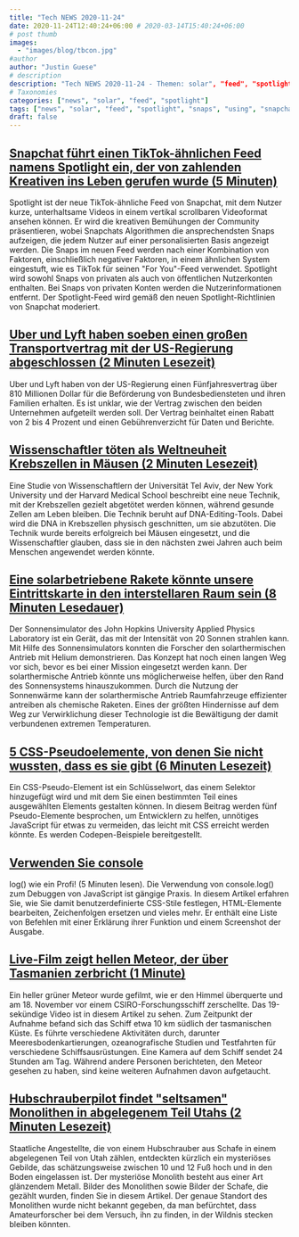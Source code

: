 ```yaml
---
title: "Tech NEWS 2020-11-24"
date: 2020-11-24T12:40:24+06:00 # 2020-03-14T15:40:24+06:00
# post thumb
images:
  - "images/blog/tbcon.jpg"
#author
author: "Justin Guese"
# description
description: "Tech NEWS 2020-11-24 - Themen: solar", "feed", "spotlight"
# Taxonomies
categories: ["news", "solar", "feed", "spotlight"]
tags: ["news", "solar", "feed", "spotlight", "snaps", "using", "snapchat's"]
draft: false
---
```


## [Snapchat führt einen TikTok-ähnlichen Feed namens Spotlight ein, der von zahlenden Kreativen ins Leben gerufen wurde (5 Minuten)](https://techcrunch.com/2020/11/23/snapchat-launches-a-tiktok-like-feed-called-spotlight-kick-started-by-paying-creators//1/01000175f9f00a4b-dc61cd06-585e-4cde-8011-5c725e745cf9-000000/3MgUvmlpz0tEocKy4rz0Je83iD26yORknjg1ZQkh6hQ=168)

 Spotlight ist der neue TikTok-ähnliche Feed von Snapchat, mit dem Nutzer kurze, unterhaltsame Videos in einem vertikal scrollbaren Videoformat ansehen können. Er wird die kreativen Bemühungen der Community präsentieren, wobei Snapchats Algorithmen die ansprechendsten Snaps aufzeigen, die jedem Nutzer auf einer personalisierten Basis angezeigt werden. Die Snaps im neuen Feed werden nach einer Kombination von Faktoren, einschließlich negativer Faktoren, in einem ähnlichen System eingestuft, wie es TikTok für seinen "For You"-Feed verwendet. Spotlight wird sowohl Snaps von privaten als auch von öffentlichen Nutzerkonten enthalten. Bei Snaps von privaten Konten werden die Nutzerinformationen entfernt. Der Spotlight-Feed wird gemäß den neuen Spotlight-Richtlinien von Snapchat moderiert.

## [Uber und Lyft haben soeben einen großen Transportvertrag mit der US-Regierung abgeschlossen (2 Minuten Lesezeit)](https://www.theverge.com/2020/11/23/21611553/uber-lyft-gsa-government-contract-amount/1/01000175f9f00a4b-dc61cd06-585e-4cde-8011-5c725e745cf9-000000/ds1tywahymluGdGCkPEZXQ7EiwpHmkmbO2u0W7BA3_Q=168)

 Uber und Lyft haben von der US-Regierung einen Fünfjahresvertrag über 810 Millionen Dollar für die Beförderung von Bundesbediensteten und ihren Familien erhalten. Es ist unklar, wie der Vertrag zwischen den beiden Unternehmen aufgeteilt werden soll. Der Vertrag beinhaltet einen Rabatt von 2 bis 4 Prozent und einen Gebührenverzicht für Daten und Berichte.

## [Wissenschaftler töten als Weltneuheit Krebszellen in Mäusen (2 Minuten Lesezeit)](https://www.independent.co.uk/news/science/cancer-cells-mice-kills-gene-editing-scientists-b1760367.html/1/01000175f9f00a4b-dc61cd06-585e-4cde-8011-5c725e745cf9-000000/zp9gXmJR46tYl_sIviXUEAwjewUqjrCPwS1zYu0t9Fk=168)

 Eine Studie von Wissenschaftlern der Universität Tel Aviv, der New York University und der Harvard Medical School beschreibt eine neue Technik, mit der Krebszellen gezielt abgetötet werden können, während gesunde Zellen am Leben bleiben. Die Technik beruht auf DNA-Editing-Tools. Dabei wird die DNA in Krebszellen physisch geschnitten, um sie abzutöten. Die Technik wurde bereits erfolgreich bei Mäusen eingesetzt, und die Wissenschaftler glauben, dass sie in den nächsten zwei Jahren auch beim Menschen angewendet werden könnte.

## [Eine solarbetriebene Rakete könnte unsere Eintrittskarte in den interstellaren Raum sein (8 Minuten Lesedauer)](https://arstechnica.com/science/2020/11/a-solar-powered-rocket-might-be-our-ticket-to-interstellar-space//1/01000175f9f00a4b-dc61cd06-585e-4cde-8011-5c725e745cf9-000000/MBl2OZMPpyhh1xUkYokzCGfuviSbU6ydrP3e9R0k43E=168)

 Der Sonnensimulator des John Hopkins University Applied Physics Laboratory ist ein Gerät, das mit der Intensität von 20 Sonnen strahlen kann. Mit Hilfe des Sonnensimulators konnten die Forscher den solarthermischen Antrieb mit Helium demonstrieren. Das Konzept hat noch einen langen Weg vor sich, bevor es bei einer Mission eingesetzt werden kann. Der solarthermische Antrieb könnte uns möglicherweise helfen, über den Rand des Sonnensystems hinauszukommen. Durch die Nutzung der Sonnenwärme kann der solarthermische Antrieb Raumfahrzeuge effizienter antreiben als chemische Raketen. Eines der größten Hindernisse auf dem Weg zur Verwirklichung dieser Technologie ist die Bewältigung der damit verbundenen extremen Temperaturen.

## [5 CSS-Pseudoelemente, von denen Sie nicht wussten, dass es sie gibt (6 Minuten Lesezeit)](https://blog.logrocket.com/5-css-pseudo-elements-you-never-knew-existed//1/01000175f9f00a4b-dc61cd06-585e-4cde-8011-5c725e745cf9-000000/_Av6kiBxRy4f-mS4vrdz91GsPjsJeg7WXwZtfJ0IBmE=168)

 Ein CSS-Pseudo-Element ist ein Schlüsselwort, das einem Selektor hinzugefügt wird und mit dem Sie einen bestimmten Teil eines ausgewählten Elements gestalten können. In diesem Beitrag werden fünf Pseudo-Elemente besprochen, um Entwicklern zu helfen, unnötiges JavaScript für etwas zu vermeiden, das leicht mit CSS erreicht werden könnte. Es werden Codepen-Beispiele bereitgestellt.

## [Verwenden Sie console](https://denic.hashnode.dev/use-consolelog-like-a-pro/1/01000175f9f00a4b-dc61cd06-585e-4cde-8011-5c725e745cf9-000000/3GVLZSFo9iqtrD1uw2d_yBCzsB2Wt7kOxTm6jcl6mR4=168)

log() wie ein Profi! (5 Minuten lesen). Die Verwendung von console.log() zum Debuggen von JavaScript ist gängige Praxis. In diesem Artikel erfahren Sie, wie Sie damit benutzerdefinierte CSS-Stile festlegen, HTML-Elemente bearbeiten, Zeichenfolgen ersetzen und vieles mehr. Er enthält eine Liste von Befehlen mit einer Erklärung ihrer Funktion und einem Screenshot der Ausgabe.

## [Live-Film zeigt hellen Meteor, der über Tasmanien zerbricht (1 Minute)](https://interestingengineering.com/live-footage-shows-bright-meteor-breaking-up-over-tasmania/1/01000175f9f00a4b-dc61cd06-585e-4cde-8011-5c725e745cf9-000000/vDref7W49aAJVi8T7f988NRtLsp2NOKDz9ztLn4vImU=168)

 Ein heller grüner Meteor wurde gefilmt, wie er den Himmel überquerte und am 18. November vor einem CSIRO-Forschungsschiff zerschellte. Das 19-sekündige Video ist in diesem Artikel zu sehen. Zum Zeitpunkt der Aufnahme befand sich das Schiff etwa 10 km südlich der tasmanischen Küste. Es führte verschiedene Aktivitäten durch, darunter Meeresbodenkartierungen, ozeanografische Studien und Testfahrten für verschiedene Schiffsausrüstungen. Eine Kamera auf dem Schiff sendet 24 Stunden am Tag. Während andere Personen berichteten, den Meteor gesehen zu haben, sind keine weiteren Aufnahmen davon aufgetaucht.

## [Hubschrauberpilot findet "seltsamen" Monolithen in abgelegenem Teil Utahs (2 Minuten Lesezeit)](https://www.theguardian.com/us-news/2020/nov/23/helicopter-pilot-finds-strange-monolith-in-remote-part-of-utah/1/01000175f9f00a4b-dc61cd06-585e-4cde-8011-5c725e745cf9-000000/sosFjO4QyaS_6Mldred01iOznkKHFlwhlRZkUZYxerM=168)

 Staatliche Angestellte, die von einem Hubschrauber aus Schafe in einem abgelegenen Teil von Utah zählen, entdeckten kürzlich ein mysteriöses Gebilde, das schätzungsweise zwischen 10 und 12 Fuß hoch und in den Boden eingelassen ist. Der mysteriöse Monolith besteht aus einer Art glänzendem Metall. Bilder des Monolithen sowie Bilder der Schafe, die gezählt wurden, finden Sie in diesem Artikel. Der genaue Standort des Monolithen wurde nicht bekannt gegeben, da man befürchtet, dass Amateurforscher bei dem Versuch, ihn zu finden, in der Wildnis stecken bleiben könnten.

